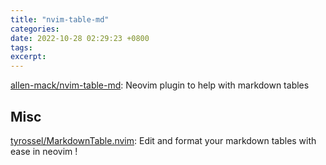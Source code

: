 ```yaml
---
title: "nvim-table-md"
categories: 
date: 2022-10-28 02:29:23 +0800
tags: 
excerpt: 
---
```




[allen-mack/nvim-table-md](https://github.com/allen-mack/nvim-table-md): Neovim plugin to help with markdown tables








## Misc

[tyrossel/MarkdownTable.nvim](https://github.com/tyrossel/MarkdownTable.nvim): Edit and format your markdown tables with ease in neovim !

